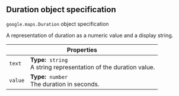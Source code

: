 <h2 id="Duration"> Duration object specification </h2><p>
<code><span itemprop="path">google.maps</span>.<span itemprop="name">Duration</span></code>
object specification
</p><p>A representation of duration as a numeric value and a display string.</p><div class="devsite-table-wrapper"><table class="properties responsive" summary="interface Duration - Properties">
<thead>
<tr><th colspan="2">Properties</th>
</tr></thead>
<tbody>
<tr>
<td><code><span>text</span></code></td>
<td><div><strong>Type:</strong>&nbsp; <code>string</code></div>
<div class="desc">A string representation of the duration value.</div></td>
</tr>
<tr>
<td><code><span>value</span></code></td>
<td><div><strong>Type:</strong>&nbsp; <code>number</code></div>
<div class="desc">The duration in seconds.</div></td>
</tr>
</tbody>
</table></div>